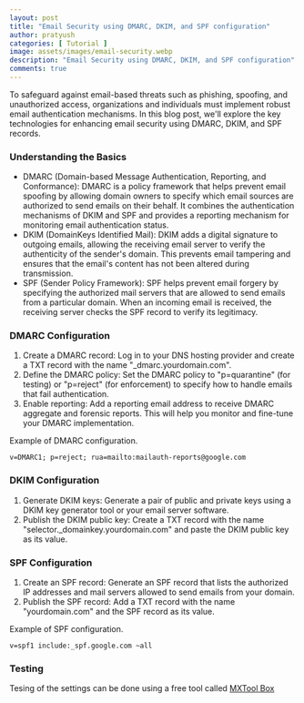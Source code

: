 ```yaml
---
layout: post
title: "Email Security using DMARC, DKIM, and SPF configuration"
author: pratyush
categories: [ Tutorial ]
image: assets/images/email-security.webp
description: "Email Security using DMARC, DKIM, and SPF configuration"
comments: true
---
```


To safeguard against email-based threats such as phishing, spoofing, and unauthorized access, organizations and individuals must implement robust email authentication mechanisms. In this blog post, we'll explore the key technologies for enhancing email security using DMARC, DKIM, and SPF records.

### Understanding the Basics
* DMARC (Domain-based Message Authentication, Reporting, and Conformance): DMARC is a policy framework that helps prevent email spoofing by allowing domain owners to specify which email sources are authorized to send emails on their behalf. It combines the authentication mechanisms of DKIM and SPF and provides a reporting mechanism for monitoring email authentication status.
* DKIM (DomainKeys Identified Mail): DKIM adds a digital signature to outgoing emails, allowing the receiving email server to verify the authenticity of the sender's domain. This prevents email tampering and ensures that the email's content has not been altered during transmission.
* SPF (Sender Policy Framework): SPF helps prevent email forgery by specifying the authorized mail servers that are allowed to send emails from a particular domain. When an incoming email is received, the receiving server checks the SPF record to verify its legitimacy.

### DMARC Configuration
1. Create a DMARC record: Log in to your DNS hosting provider and create a TXT record with the name "_dmarc.yourdomain.com".
2. Define the DMARC policy: Set the DMARC policy to "p=quarantine" (for testing) or "p=reject" (for enforcement) to specify how to handle emails that fail authentication.
3. Enable reporting: Add a reporting email address to receive DMARC aggregate and forensic reports. This will help you monitor and fine-tune your DMARC implementation. 

Example of DMARC configuration.
```
v=DMARC1; p=reject; rua=mailto:mailauth-reports@google.com
```

### DKIM Configuration
1. Generate DKIM keys: Generate a pair of public and private keys using a DKIM key generator tool or your email server software.
2. Publish the DKIM public key: Create a TXT record with the name "selector._domainkey.yourdomain.com" and paste the DKIM public key as its value.

### SPF Configuration
1. Create an SPF record: Generate an SPF record that lists the authorized IP addresses and mail servers allowed to send emails from your domain.
2. Publish the SPF record: Add a TXT record with the name "yourdomain.com" and the SPF record as its value.

Example of SPF configuration.
```
v=spf1 include:_spf.google.com ~all
```

### Testing
Tesing of the settings can be done using a free tool called [MXTool Box](https://mxtoolbox.com/SuperTool.aspx)
